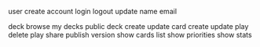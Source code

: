 user
  create account
  login
  logout
  update
    name
    email

deck
  browse
    my decks
    public deck
  create
  update
    card
      create
      update
      play
  delete
  play
  share
    publish version
  show cards list
  show priorities
  show stats

